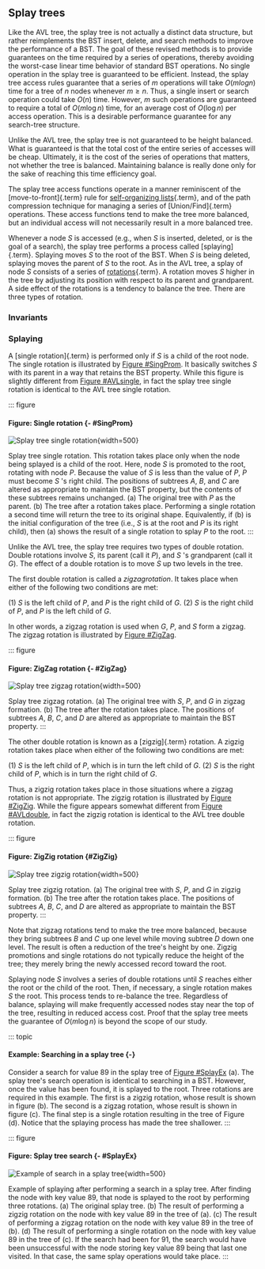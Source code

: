 
## Splay trees

Like the AVL tree, the splay tree is not actually a distinct data
structure, but rather reimplements the BST insert, delete, and search
methods to improve the performance of a BST. The goal of these revised
methods is to provide guarantees on the time required by a series of
operations, thereby avoiding the worst-case linear time behavior of
standard BST operations. No single operation in the splay tree is
guaranteed to be efficient. Instead, the splay tree access rules
guarantee that a series of $m$ operations will take $O(m log n)$ time
for a tree of $n$ nodes whenever $m \geq n$. Thus, a single insert or
search operation could take $O(n)$ time. However, $m$ such operations
are guaranteed to require a total of $O(m \log n)$ time, for an average
cost of $O(\log n)$ per access operation. This is a desirable
performance guarantee for any search-tree structure.

Unlike the AVL tree, the splay tree is not guaranteed to be height
balanced. What is guaranteed is that the total cost of the entire series
of accesses will be cheap. Ultimately, it is the cost of the series of
operations that matters, not whether the tree is balanced. Maintaining
balance is really done only for the sake of reaching this time
efficiency goal.

The splay tree access functions operate in a manner reminiscent of the
[move-to-front]{.term} rule for
[self-organizing lists](#self-organizing-list){.term},
and of the path compression technique for managing a series
of [Union/Find]{.term}
operations. These access functions tend to make the tree more balanced,
but an individual access will not necessarily result in a more balanced
tree.

Whenever a node $S$ is accessed (e.g., when $S$ is inserted, deleted, or
is the goal of a search), the splay tree performs a process called
[splaying]{.term}. Splaying moves $S$ to the
root of the BST. When $S$ is being deleted, splaying moves the parent of
$S$ to the root. As in the AVL tree, a splay of node $S$ consists of a
series of [rotations](#rotation){.term}. A
rotation moves $S$ higher in the tree by adjusting its position with
respect to its parent and grandparent. A side effect of the rotations is
a tendency to balance the tree. There are three types of rotation.


### Invariants


### Splaying

A [single rotation]{.term} is performed only if
$S$ is a child of the root node. The single rotation is illustrated by
[Figure #SingProm](#SingProm). It basically
switches $S$ with its parent in a way that retains the BST property.
While this figure is
slightly different from [Figure #AVLsingle](#AVLsingle),
in fact the splay tree single rotation is identical to the
AVL tree single rotation.

::: figure
#### Figure: Single rotation {- #SingProm}

![Splay tree single rotation](images/SingRot.png){width=500}

Splay tree single rotation. This rotation takes place only when the node
being splayed is a child of the root. Here, node $S$ is promoted to the
root, rotating with node $P$. Because the value of $S$ is less than the
value of $P$, $P$ must become $S$ 's right child. The positions of
subtrees $A$, $B$, and $C$ are altered as appropriate
to maintain the BST property, but the contents of these subtrees remains
unchanged. (a) The original tree with $P$ as the parent. (b) The tree
after a rotation takes place. Performing a single rotation a second time
will return the tree to its original shape. Equivalently, if (b) is the
initial configuration of the tree (i.e., $S$ is at the root and $P$ is
its right child), then (a) shows the result of a single rotation to
splay $P$ to the root.
:::

Unlike the AVL tree, the splay tree requires two types of double
rotation. Double rotations involve $S$, its parent (call it $P$), and
$S$ 's grandparent (call it $G$). The effect of a double rotation is to
move $S$ up two levels in the tree.

The first double rotation is called a $zigzag rotation$. It takes place
when either of the following two conditions are met:

(1) $S$ is the left child of $P$, and $P$ is the right child of $G$.
(2) $S$ is the right child of $P$, and $P$ is the left child of $G$.

In other words, a zigzag rotation is used when $G$, $P$, and $S$ form a
zigzag. The zigzag rotation is illustrated by
[Figure #ZigZag](#ZigZag).

::: figure
#### Figure: ZigZag rotation {- #ZigZag}

![Splay tree zigzag rotation](images/ZigZag.png){width=500}

Splay tree zigzag rotation. (a) The original tree with $S$, $P$, and $G$
in zigzag formation. (b) The tree after the rotation takes place. The
positions of subtrees $A$, $B$, $C$, and $D$ are altered as appropriate
to maintain the BST property.
:::

The other double rotation is known as a [zigzig]{.term} rotation. A zigzig rotation takes place when either of the
following two conditions are met:

(1) $S$ is the left child of $P$, which is in turn the left child of
    $G$.
(2) $S$ is the right child of $P$, which is in turn the right child of
    $G$.

Thus, a zigzig rotation takes place in those situations where a zigzag
rotation is not appropriate. The zigzig rotation is illustrated by
[Figure #ZigZig](#ZigZig). While the figure appears somewhat
different from [Figure #AVLdouble](#AVLdouble),
in fact the zigzig rotation is identical to the AVL tree double
rotation.

::: figure
#### Figure: ZigZig rotation {#ZigZig}

![Splay tree zigzig rotation](images/ZigZig.png){width=500}

Splay tree zigzig rotation. (a) The original tree with $S$, $P$, and $G$
in zigzig formation. (b) The tree after the rotation takes place. The
positions of subtrees $A$, $B$, $C$, and $D$ are altered as appropriate
to maintain the BST property.
:::

Note that zigzag rotations tend to make the tree more balanced, because
they bring subtrees $B$ and $C$ up one level while moving subtree $D$
down one level. The result is often a reduction of the tree's height by
one. Zigzig promotions and single rotations do not typically reduce the
height of the tree; they merely bring the newly accessed record toward
the root.

Splaying node $S$ involves a series of double rotations until $S$
reaches either the root or the child of the root. Then, if necessary, a
single rotation makes $S$ the root. This process tends to re-balance the
tree. Regardless of balance, splaying will make frequently accessed
nodes stay near the top of the tree, resulting in reduced access cost.
Proof that the splay tree meets the guarantee of $O(m \log n)$ is beyond
the scope of our study.

::: topic
#### Example: Searching in a splay tree {-}

Consider a search for value 89 in the splay tree of
[Figure #SplayEx](#SplayEx) (a). The splay tree's
search operation is identical to searching in a BST. However, once the
value has been found, it is splayed to the root. Three rotations are
required in this example. The first is a zigzig rotation, whose result
is shown in figure (b).
The second is a zigzag rotation, whose result is shown in figure (c).
The final step is a single rotation resulting in the tree of Figure (d).
Notice that the splaying process has made the tree shallower.
:::

::: figure
#### Figure: Splay tree search {- #SplayEx}

![Example of search in a splay tree](images/SplayEx.png){width=500}

Example of splaying after performing a search in a splay tree. After
finding the node with key value 89, that node is splayed to the root by
performing three rotations. (a) The original splay tree. (b) The result
of performing a zigzig rotation on the node with key value 89 in the
tree of (a). (c) The result of performing a zigzag rotation on the node
with key value 89 in the tree of (b). (d) The result of performing a
single rotation on the node with key value 89 in the tree of (c). If the
search had been for 91, the search would have been unsuccessful with the
node storing key value 89 being that last one visited. In that case, the
same splay operations would take place.
:::

